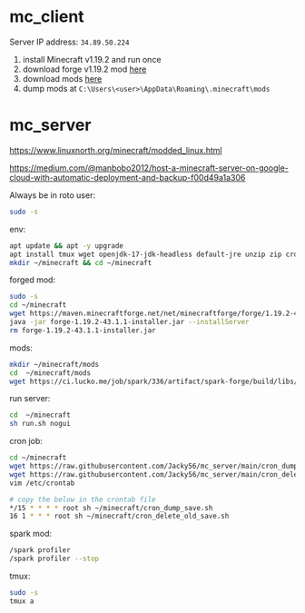 # mc_client

Server IP address: `34.89.50.224`

1. install Minecraft v1.19.2 and run once
1. download forge v1.19.2 mod [here](https://files.minecraftforge.net/net/minecraftforge/forge/)
1. download mods [here](https://www.curseforge.com/minecraft/mc-mods)
1. dump mods at `C:\Users\<user>\AppData\Roaming\.minecraft\mods`

# mc_server 

https://www.linuxnorth.org/minecraft/modded_linux.html

https://medium.com/@manbobo2012/host-a-minecraft-server-on-google-cloud-with-automatic-deployment-and-backup-f00d49a1a306

Always be in roto user:
```bash
sudo -s
```

env:
```bash
apt update && apt -y upgrade
apt install tmux wget openjdk-17-jdk-headless default-jre unzip zip cron
mkdir ~/minecraft && cd ~/minecraft
```

forged mod:
```bash
sudo -s 
cd ~/minecraft
wget https://maven.minecraftforge.net/net/minecraftforge/forge/1.19.2-43.1.1/forge-1.19.2-43.1.1-installer.jar
java -jar forge-1.19.2-43.1.1-installer.jar --installServer
rm forge-1.19.2-43.1.1-installer.jar
```

mods:
```bash
mkdir ~/minecraft/mods
cd  ~/minecraft/mods
wget https://ci.lucko.me/job/spark/336/artifact/spark-forge/build/libs/spark-1.9.36-forge.jar
```

run server:
```bash
cd  ~/minecraft
sh run.sh nogui
```

cron job:
```bash
cd ~/minecraft
wget https://raw.githubusercontent.com/Jacky56/mc_server/main/cron_dump_save.sh
wget https://raw.githubusercontent.com/Jacky56/mc_server/main/cron_delete_old_save.sh
vim /etc/crontab

# copy the below in the crontab file
*/15 * * * * root sh ~/minecraft/cron_dump_save.sh
16 1 * * * root sh ~/minecraft/cron_delete_old_save.sh
```

spark mod:
```bash
/spark profiler
/spark profiler --stop
```

tmux:
```bash
sudo -s
tmux a
```

